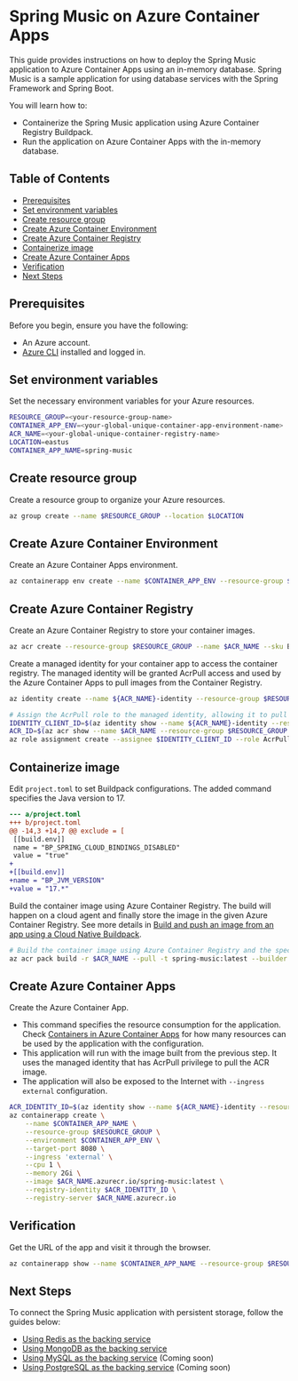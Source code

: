 # Spring Music on Azure Container Apps

This guide provides instructions on how to deploy the Spring Music application to Azure Container Apps using an in-memory database. Spring Music is a sample application for using database services with the Spring Framework and Spring Boot.

You will learn how to:

- Containerize the Spring Music application using Azure Container Registry Buildpack.
- Run the application on Azure Container Apps with the in-memory database.

## Table of Contents
- [Prerequisites](#prerequisites)
- [Set environment variables](#set-environment-variables)
- [Create resource group](#create-resource-group)
- [Create Azure Container Environment](#create-azure-container-environment)
- [Create Azure Container Registry](#create-azure-container-registry)
- [Containerize image](#containerize-image)
- [Create Azure Container Apps](#create-azure-container-apps)
- [Verification](#verification)
- [Next Steps](#next-steps)

## Prerequisites

Before you begin, ensure you have the following:

- An Azure account.
- [Azure CLI](https://learn.microsoft.com/en-us/cli/azure/) installed and logged in.

## Set environment variables

Set the necessary environment variables for your Azure resources.

```sh
RESOURCE_GROUP=<your-resource-group-name>
CONTAINER_APP_ENV=<your-global-unique-container-app-environment-name>
ACR_NAME=<your-global-unique-container-registry-name>
LOCATION=eastus
CONTAINER_APP_NAME=spring-music
```

## Create resource group

Create a resource group to organize your Azure resources.

```sh
az group create --name $RESOURCE_GROUP --location $LOCATION
```

## Create Azure Container Environment

Create an Azure Container Apps environment.

```sh
az containerapp env create --name $CONTAINER_APP_ENV --resource-group $RESOURCE_GROUP --location $LOCATION
```

## Create Azure Container Registry

Create an Azure Container Registry to store your container images.

```sh
az acr create --resource-group $RESOURCE_GROUP --name $ACR_NAME --sku Basic --location $LOCATION
```

Create a managed identity for your container app to access the container registry. The managed identity will be granted AcrPull access and used by the Azure Container Apps to pull images from the Container Registry.

```sh
az identity create --name ${ACR_NAME}-identity --resource-group $RESOURCE_GROUP

# Assign the AcrPull role to the managed identity, allowing it to pull images from the Azure Container Registry.
IDENTITY_CLIENT_ID=$(az identity show --name ${ACR_NAME}-identity --resource-group $RESOURCE_GROUP --query 'clientId' -o tsv)
ACR_ID=$(az acr show --name $ACR_NAME --resource-group $RESOURCE_GROUP --query 'id' -o tsv)
az role assignment create --assignee $IDENTITY_CLIENT_ID --role AcrPull --scope $ACR_ID
```

## Containerize image

Edit `project.toml` to set Buildpack configurations. The added command specifies the Java version to 17.

```diff
--- a/project.toml
+++ b/project.toml
@@ -14,3 +14,7 @@ exclude = [
 [[build.env]]
 name = "BP_SPRING_CLOUD_BINDINGS_DISABLED"
 value = "true"
+
+[[build.env]]
+name = "BP_JVM_VERSION"
+value = "17.*"
```

Build the container image using Azure Container Registry. The build will happen on a cloud agent and finally store the image in the given Azure Container Registry. See more details in [Build and push an image from an app using a Cloud Native Buildpack](https://learn.microsoft.com/en-us/azure/container-registry/container-registry-tasks-pack-build).

```sh
# Build the container image using Azure Container Registry and the specified buildpack.
az acr pack build -r $ACR_NAME --pull -t spring-music:latest --builder paketobuildpacks/builder-jammy-base .
```

## Create Azure Container Apps

Create the Azure Container App. 
- This command specifies the resource consumption for the application. Check [Containers in Azure Container Apps](https://learn.microsoft.com/en-us/azure/container-apps/containers) for how many resources can be used by the application with the configuration. 
- This application will run with the image built from the previous step. It uses the managed identity that has AcrPull privilege to pull the ACR image. 
- The application will also be exposed to the Internet with `--ingress external` configuration.

```sh
ACR_IDENTITY_ID=$(az identity show --name ${ACR_NAME}-identity --resource-group $RESOURCE_GROUP --query 'id' -o tsv)
az containerapp create \
    --name $CONTAINER_APP_NAME \
    --resource-group $RESOURCE_GROUP \
    --environment $CONTAINER_APP_ENV \
    --target-port 8080 \
    --ingress 'external' \
    --cpu 1 \
    --memory 2Gi \
    --image $ACR_NAME.azurecr.io/spring-music:latest \
    --registry-identity $ACR_IDENTITY_ID \
    --registry-server $ACR_NAME.azurecr.io
```

## Verification

Get the URL of the app and visit it through the browser.

```sh
az containerapp show --name $CONTAINER_APP_NAME --resource-group $RESOURCE_GROUP --query properties.configuration.ingress.fqdn -o tsv
```

## Next Steps

To connect the Spring Music application with persistent storage, follow the guides below:

- [Using Redis as the backing service](./redis.md)
- [Using MongoDB as the backing service](./MongoDB.md)
- [Using MySQL as the backing service](./MySQL.md) (Coming soon)
- [Using PostgreSQL as the backing service](./PostgreSQL.md) (Coming soon)
